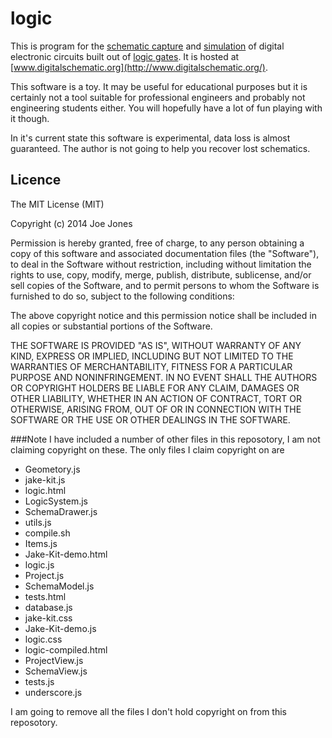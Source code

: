 logic
=====
This is program for the [schematic capture](http://en.wikipedia.org/wiki/Schematic_capture) and
[simulation](http://en.wikipedia.org/wiki/Electronic_circuit_simulation) of digital electronic
circuits built out of [logic gates](http://en.wikipedia.org/wiki/Logic_gate). It is hosted at
[www.digitalschematic.org](http://www.digitalschematic.org/).

This software is a toy. It may be useful for educational purposes but it is certainly not a tool
suitable for professional engineers and probably not engineering students either. You will
hopefully have a lot of fun playing with it though.

In it's current state this software is experimental, data loss is almost guaranteed.
The author is not going to help you recover lost schematics.

Licence
-------
The MIT License (MIT)

Copyright (c) 2014 Joe Jones

Permission is hereby granted, free of charge, to any person obtaining a copy
of this software and associated documentation files (the "Software"), to deal
in the Software without restriction, including without limitation the rights
to use, copy, modify, merge, publish, distribute, sublicense, and/or sell
copies of the Software, and to permit persons to whom the Software is
furnished to do so, subject to the following conditions:

The above copyright notice and this permission notice shall be included in all
copies or substantial portions of the Software.

THE SOFTWARE IS PROVIDED "AS IS", WITHOUT WARRANTY OF ANY KIND, EXPRESS OR
IMPLIED, INCLUDING BUT NOT LIMITED TO THE WARRANTIES OF MERCHANTABILITY,
FITNESS FOR A PARTICULAR PURPOSE AND NONINFRINGEMENT. IN NO EVENT SHALL THE
AUTHORS OR COPYRIGHT HOLDERS BE LIABLE FOR ANY CLAIM, DAMAGES OR OTHER
LIABILITY, WHETHER IN AN ACTION OF CONTRACT, TORT OR OTHERWISE, ARISING FROM,
OUT OF OR IN CONNECTION WITH THE SOFTWARE OR THE USE OR OTHER DEALINGS IN THE
SOFTWARE.

###Note
I have included a number of other files in this reposotory, I am not claiming
copyright on these. The only files I claim copyright on are
* Geometory.js
* jake-kit.js
* logic.html
* LogicSystem.js
* SchemaDrawer.js
* utils.js
* compile.sh
* Items.js
* Jake-Kit-demo.html
* logic.js
* Project.js
* SchemaModel.js
* tests.html
* database.js
* jake-kit.css
* Jake-Kit-demo.js
* logic.css
* logic-compiled.html
* ProjectView.js
* SchemaView.js
* tests.js
* underscore.js

I am going to remove all the files I don't hold copyright on from this reposotory.
